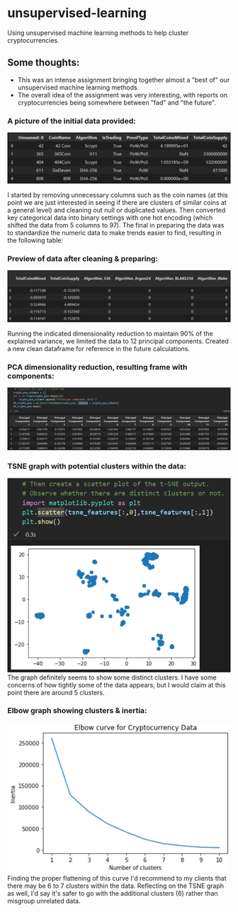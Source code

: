 # unsupervised-learning
Using unsupervised machine learning methods to help cluster cryptocurrencies.

## Some thoughts:
- This was an intense assignment bringing together almost a "best of" our unsupervised machine learning methods.
- The overall idea of the assignment was very interesting, with reports on cryptocurrencies being somewhere between "fad" and "the future".

### A picture of the initial data provided:
![Initial upload of data](https://github.com/marcuspttr/unsupervised-learning/blob/main/Assets/intialframe.PNG)

I started by removing unnecessary columns such as the coin names (at this point we are just interested in seeing if there are clusters of similar coins at a general level) and cleaning out null or duplicated values. Then converted key categorical data into binary settings with one hot encoding (which shifted the data from 5 columns to 97). The final in preparing the data was to standardize the numeric data to make trends easier to find, resulting in the following table:

### Preview of data after cleaning & preparing:
![Prepared dataframe](https://github.com/marcuspttr/unsupervised-learning/blob/main/Assets/scaledframe.PNG)

Running the indicated dimensionality reduction to maintain 90% of the explained variance, we limited the data to 12 principal components.
Created a new clean dataframe for reference in the future calculations.

### PCA dimensionality reduction, resulting frame with components:
![PCA dimensionality reduction](https://github.com/marcuspttr/unsupervised-learning/blob/main/Assets/datapca.PNG)

### TSNE graph with potential clusters within the data:
![TSNE graph](https://github.com/marcuspttr/unsupervised-learning/blob/main/Assets/tsnegraph.PNG)
The graph definitely seems to show some distinct clusters. I have some concerns of how tightly some of the data appears, but I would claim at this point there are around 5 clusters.

### Elbow graph showing clusters & inertia:
![K means eblow graph](https://github.com/marcuspttr/unsupervised-learning/blob/main/Assets/elbowgraph.PNG)
Finding the proper flattening of this curve I'd recommend to my clients that there may be 6 to 7 clusters within the data. Reflecting on the TSNE graph as well, I'd say it's safer to go with the additional clusters (6) rather than misgroup unrelated data. 
